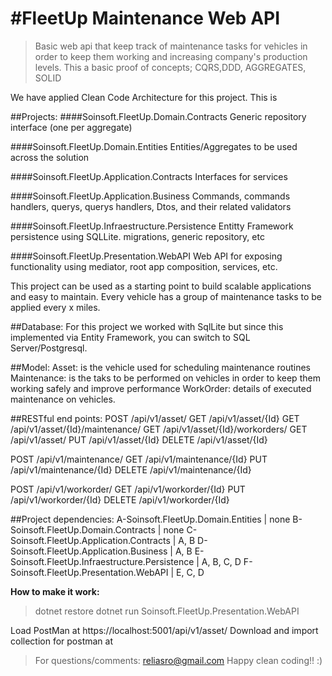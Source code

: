 #FleetUp Maintenance Web API
======

>Basic web api that keep track of maintenance tasks for vehicles in order to keep them working and increasing company's production levels.
This a basic proof of concepts; CQRS,DDD, AGGREGATES, SOLID 

We have applied Clean Code Architecture for this project. This is 

##Projects:
####Soinsoft.FleetUp.Domain.Contracts
Generic repository interface (one per aggregate)

####Soinsoft.FleetUp.Domain.Entities
Entities/Aggregates to be used across the solution

####Soinsoft.FleetUp.Application.Contracts
Interfaces for services

####Soinsoft.FleetUp.Application.Business
Commands, commands handlers, querys, querys handlers, Dtos, and their related validators

####Soinsoft.FleetUp.Infraestructure.Persistence
Entitty Framework persistence using SQLLite. migrations, generic repository, etc

####Soinsoft.FleetUp.Presentation.WebAPI
Web API for exposing functionality using mediator, root app composition, services, etc.

This project can be used as a starting point to build scalable applications and easy to maintain.
Every vehicle has a group of maintenance tasks to be applied every x miles.

##Database:
For this project we worked with SqlLite but since this implemented via Entity Framework, you can switch to SQL Server/Postgresql.

##Model:
Asset: is the vehicle used for scheduling maintenance routines
Maintenance: is the taks to be performed on vehicles in order to keep them working safely and improve performance
WorkOrder: details of executed maintenance on vehicles.


##RESTful end points:
POST /api/v1/asset/
GET /api/v1/asset/{Id}
GET /api/v1/asset/{Id}/maintenance/
GET /api/v1/asset/{Id}/workorders/
GET /api/v1/asset/
PUT /api/v1/asset/{Id}
DELETE /api/v1/asset/{Id}

POST /api/v1/maintenance/
GET /api/v1/maintenance/{Id}
PUT /api/v1/maintenance/{Id}
DELETE /api/v1/maintenance/{Id}

POST /api/v1/workorder/
GET /api/v1/workorder/{Id}
PUT /api/v1/workorder/{Id}
DELETE /api/v1/workorder/{Id}


##Project dependencies:
A-Soinsoft.FleetUp.Domain.Entities | none
B-Soinsoft.FleetUp.Domain.Contracts | none
C-Soinsoft.FleetUp.Application.Contracts | A, B
D-Soinsoft.FleetUp.Application.Business | A, B
E-Soinsoft.FleetUp.Infraestructure.Persistence | A, B, C, D
F-Soinsoft.FleetUp.Presentation.WebAPI | E, C, D	

**How to make it work:**
>dotnet restore
>dotnet run Soinsoft.FleetUp.Presentation.WebAPI

Load PostMan at https://localhost:5001/api/v1/asset/
Download and import collection for postman at <Link>

>For questions/comments: reliasro@gmail.com
Happy clean coding!! :)
